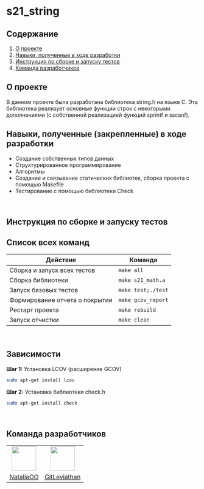 # s21_string

## Содержание

1. [О проекте](#о-проекте)
2. [Навыки, полученные в ходе разработки](#навыки-полученные-закрепленные-в-ходе-разработки)
3. [Инструкция по сборке и запуску тестов](#инструкция-по-сборке-и-запуску-тестов)
4. [Команда разработчиков](#команда-разработчиков)

## О проекте

В данном проекте была разработана библиотека string.h на языке C. 
Эта библиотека реализует основные функции строк с некоторыми дополнениями (с собственной реализацией функций sprintf и sscanf).

## Навыки, полученные (закрепленные) в ходе разработки
- Создание собственных типов данных
- Структурированное программирование
- Алгоритмы
- Создание и связывание статических библиотек, сборка проекта с помощью Makefile
- Тестирование с помощью библиотеки Check

<br>

## Инструкция по сборке и запуску тестов
## Список всех команд

| Действие                       | Команда                                         |
| ------------------------------ | ----------------------------------------------- |
| Сборка и запуск всех тестов    | `make all`                                      |
| Сборка библиотеки              | `make s21_math.a`                               |
| Запуск базовых тестов          | `make test;./test`                              |
| Формирование отчета о покрытии | `make gcov_report`                              |
| Рестарт проекта                | `make rebuild`                                  |
| Запуск отчистки                | `make clean`                                    |

<br>

## Зависимости

**Шаг 1:**
Установка LCOV (расширение GCOV)

```bash
sudo apt-get install lcov
```

**Шаг 2:**
Установка библиотеки check.h

```bash
sudo apt-get install check
```

<br>

## Команда разработчиков

<table>
    <tbody>
        <tr>
            <td align="center" valign="middle">
                <a href="https://github.com/NataliaOO" title="NataliaOO">
                    <img valign="middle" width="64px" height="64px" src="https://avatars.githubusercontent.com/u/44684427?s=400&u=dff2dba0b0ee76ede035b11cb12dde7aefccc0dc&v=4">
                </a>
            </td>
            <td align="center" valign="middle">
                <a href="https://github.com/GitLeviathan" title="GitLeviathan">
                    <img valign="middle" width="64px" height="64px" src="https://avatars.githubusercontent.com/u/103376432?v=4">
                </a>
            </td>
        </tr>
        <tr>
            <td align="center" valign="middle">
                <a href="https://github.com/NataliaOO" title="cheremshin">NataliaOO</a>
            </td>
            <td align="center" valign="middle">
                <a href="https://github.com/GitLeviathan" title="rozhnof">GitLeviathan</a>
            </td>
        </tr>
    </tbody>
</table>